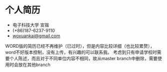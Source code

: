 #   个人简历
*   电子科技大学 宣锴
*   (+86)187-6237-9110
*   <woxuankai@gmail.com>


WORD版的简历已经不再维护（已过时），但是内容比较详细（也比较累赘），word不好版本控制，没有上传，有兴趣的可以联系我。
考虑到只有申请学校时需要个人陈述，而且对于不同单位内容不相同，故从master branch中删除，需要使用时会放在其他branch
